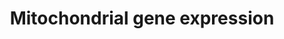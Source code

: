 ---
annotations:
- id: PW:0001333
  parent: regulatory pathway
  type: Pathway Ontology
  value: mitochondrial transcription pathway
authors:
- Dfornika
- MartijnVanIersel
- Thomas
- MaintBot
- Khanspers
- Ddigles
- Eweitz
citedin: ''
communities: []
description: Numerous nuclear-encoded genes co-ordinate the expression of genes encoded
  on the mitochondrial genome.
last-edited: 2024-07-22
ndex: d68f3538-8b61-11eb-9e72-0ac135e8bacf
organisms:
- Homo sapiens
redirect_from:
- /index.php/Pathway:WP391
- /instance/WP391
- /instance/WP391_r134376
revision: r134376
schema-jsonld:
- '@context': https://schema.org/
  '@id': https://wikipathways.github.io/pathways/WP391.html
  '@type': Dataset
  creator:
    '@type': Organization
    name: WikiPathways
  description: Numerous nuclear-encoded genes co-ordinate the expression of genes
    encoded on the mitochondrial genome.
  keywords:
  - CAMK4
  - CREB1
  - Ca2+
  - ESRRA
  - GABPA
  - GABPB2
  - HCFC1
  - MTERF
  - MTERFD1
  - MYEF2
  - NRF1
  - POLRMT
  - PPARGC1A
  - PPARGC1B
  - PPP3CA
  - PPRC1
  - SP1
  - TFAM
  - TFB1M
  - TFB2M
  - cAMP
  - cGMP
  license: CC0
  name: Mitochondrial gene expression
seo: CreativeWork
title: Mitochondrial gene expression
wpid: WP391
---